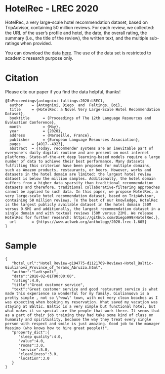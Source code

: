 # HotelRec - LREC 2020

HotelRec, a very large-scale hotel recommendation dataset, based on TripAdvisor, containing 50 million reviews. For each review, we collected: the URL of the user’s profile and hotel, the date, the overall rating, the summary (i.e., the title of the review), the written text, and the multiple sub-ratings when
provided.

You can download the data [here](http://lia.epfl.ch/Datasets/Full_HotelRec.zip). The use of the data set is restricted to academic research purpose only.

# Citation

Please cite our paper if you find the data helpful, thanks!

```
@InProceedings{antognini-faltings:2020:LREC1,
  author    = {Antognini, Diego  and  Faltings, Boi},
  title     = {HotelRec: a Novel Very Large-Scale Hotel Recommendation Dataset},
  booktitle      = {Proceedings of The 12th Language Resources and Evaluation Conference},
  month          = {May},
  year           = {2020},
  address        = {Marseille, France},
  publisher      = {European Language Resources Association},
  pages     = {4917--4923},
  abstract  = {Today, recommender systems are an inevitable part of everyone's daily digital routine and are present on most internet platforms. State-of-the-art deep learning-based models require a large number of data to achieve their best performance. Many datasets fulfilling this criterion have been proposed for multiple domains, such as Amazon products, restaurants, or beers. However, works and datasets in the hotel domain are limited: the largest hotel review dataset is below the million samples. Additionally, the hotel domain suffers from a higher data sparsity than traditional recommendation datasets and therefore, traditional collaborative-filtering approaches cannot be applied to such data. In this paper, we propose HotelRec, a very large-scale hotel recommendation dataset, based on TripAdvisor, containing 50 million reviews. To the best of our knowledge, HotelRec is the largest publicly available dataset in the hotel domain (50M versus 0.9M) and additionally, the largest recommendation dataset in a single domain and with textual reviews (50M versus 22M). We release HotelRec for further research: https://github.com/Diego999/HotelRec.},
  url       = {https://www.aclweb.org/anthology/2020.lrec-1.605}
}
```

# Sample

```
{
   "hotel_url":"Hotel_Review-g194775-d1121769-Reviews-Hotel_Baltic-Giulianova_Province_of_Teramo_Abruzzo.html",
   "author":"ladispoli",
   "date":"2010-02-01T00:00:00",
   "rating":4.0,
   "title":"Great customer service",
   "text":"Great customer service and good restaurant service is what made this experience so wonderful for my family. Giulianuova is a pretty simple , not so \"wow\" town, with not very clean beaches as I was expecting when booking my reservation. What saved my vacation was staying at Baltic. Baltic is a very simple but functional hotel, but what makes it so special are the people that work there. It seems that as a part of their job training they had take some kind of class on humanity and spirituality, because the way they treat every single person with respect and smile is just amazing. Good job to the manager Massimo (who knows how to hire great people)!",
   "property_dict":{
      "sleep quality":4.0,
      "value":4.0,
      "rooms":3.0,
      "service":5.0,
      "cleanliness":3.0,
      "location":3.0
   }
}
```
